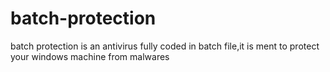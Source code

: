 # batch-protection
batch protection is an antivirus fully coded in batch file,it is ment to protect your windows machine from malwares
